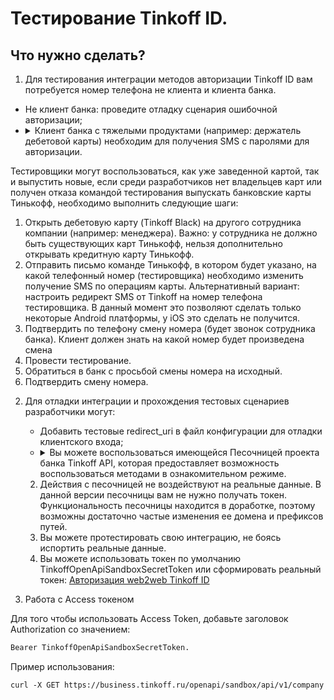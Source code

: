 # Тестирование Tinkoff ID.

## Что нужно сделать?


1. Для тестирования интеграции методов авторизации Tinkoff ID вам потребуется номер телефона не клиента и клиента банка.

- Не клиент банка: проведите отладку сценария ошибочной авторизации;
- <details><summary>Клиент банка с тяжелыми продуктами (например: держатель дебетовой карты) необходим для получения SMS с паролями для авторизации.</summary>
Тестировщики могут воспользоваться, как уже заведенной картой, так и выпустить новые, если среди разработчиков нет владельцев карт или получен отказа командой тестирования выпускать банковские карты Тинькофф, необходимо выполнить следующие шаги:

   1. Открыть дебетовую карту (Tinkoff Black) на другого сотрудника компании (например: менеджера). 
   Важно: у сотрудника не должно быть существующих карт Тинькофф, нельзя дополнительно открывать кредитную карту Тинькофф.
   1. Отправить письмо команде Тинькофф, в котором будет указано, на какой телефонный номер (тестировщика) необходимо изменить получение SMS по операциям карты. 
   Альтернативный вариант: настроить редирект SMS от Tinkoff на номер телефона тестировщика. В данный момент это позволяют сделать только некоторые Android платформы, у iOS это сделать не получится.
   1. Подтвердить по телефону смену номера (будет звонок сотрудника банка). Клиент должен знать на какой номер будет произведена смена
   1. Провести тестирование.
   1. Обратиться в банк с просьбой смены номера на исходный.
   1. Подтвердить смену номера.

</details>


2. Для отладки интеграции и прохождения тестовых сценариев разработчики могут:

    - Добавить тестовые redirect_uri в файл конфигурации для отладки клиентского входа;
    - <details><summary>Вы можете воспользоваться имеющейся Песочницей проекта банка Tinkoff API, которая предоставляет возможность воспользоваться методами в ознакомительном режиме.</summary>

   2. Действия с песочницей не воздействуют на реальные данные. В данной версии песочницы вам не нужно получать токен. Функциональность песочницы находится в доработке, поэтому возможны достаточно частые изменения ее домена и префиксов путей. 
   2. Вы можете протестировать свою интеграцию, не боясь испортить реальные данные.
   2. Вы можете использовать токен по умолчанию TinkoffOpenApiSandboxSecretToken или сформировать реальный токен: [Авторизация web2web Tinkoff ID](https://tinkoff.github.io/tinkoff-id/w2w/)

</details>

3. Работа с Access токеном

Для того чтобы использовать Access Token, добавьте заголовок Authorization со значением:
```html
Bearer TinkoffOpenApiSandboxSecretToken.
```
Пример использования:
```html
curl -X GET https://business.tinkoff.ru/openapi/sandbox/api/v1/company -H 'Authorization: Bearer TinkoffOpenApiSandboxSecretToken' -H 'Content-Type: application/json'
```